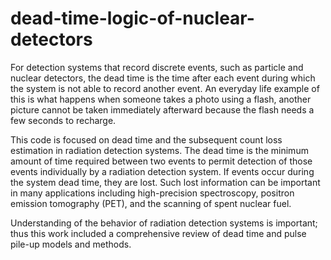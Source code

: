 # dead-time-logic-of-nuclear-detectors
 For detection systems that record discrete events, such as particle and nuclear detectors, the dead time is the time after each event
 during which the system is not able to record another event. An everyday life example of this is what happens when someone takes
 a photo using a flash, another picture cannot be taken immediately afterward because the flash needs a few seconds to recharge. 
 
 This code is focused on dead time and the subsequent count loss estimation in radiation detection systems. The dead time is
 the minimum amount of time required between two events to permit detection of those events individually by a radiation
 detection system. If events occur during the system dead time, they are lost. Such lost information can be important in
 many applications including high-precision spectroscopy, positron emission tomography (PET), and the scanning of spent
 nuclear fuel.  
 
 Understanding of the behavior of radiation detection systems is important; thus this work included a comprehensive review
 of dead time and pulse pile-up models and methods.

